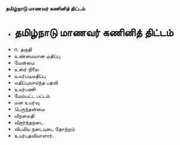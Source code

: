 **தமிழ்நாடு மாணவர் கணினித் திட்டம்**
- # தமிழ்நாடு மாணவர் கணினித் திட்டம்
- n. தகுதி
- உண்மையான மதிப்பு
- மேன்மை
- உஸ்ர் நிலை
- உயர்படிமதிப்பு
- மதிப்புவாய்ந்த பதவி
- உயர்பணி
- மேம்பட்ட பட்டம்
- மன உயர்வு
- பெருந்தன்மை
- வீறமைதி
- வீறார்ந்தநடை
- விபமிய நடையுடை தோற்றம்
- உயர்பதவியாளார்.

